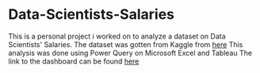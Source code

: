 # Data-Scientists-Salaries
This is a personal project i worked on to analyze a dataset on Data Scientists' Salaries. The dataset was gotten from Kaggle
from [here](ttps://www.kaggle.com/datasets/arnabchaki/data-science-salaries-2023)
This analysis was done using Power Query on Microsoft Excel and Tableau
The link to the dashboard can be found [here](https://public.tableau.com/app/profile/quincy.oluwaji/viz/DataScientistsSalary/Dashboard1)
